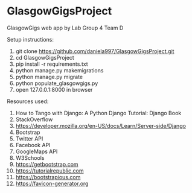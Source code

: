 # GlasgowGigsProject
GlasgowGigs web app by Lab Group 4 Team D

Setup instructions:

1. git clone https://github.com/daniela997/GlasgowGigsProject.git
2. cd GlasgowGigsProject
3. pip install -r requirements.txt
4. python manage.py makemigrations
5. python manage.py migrate
6. python populate_glasgowgigs.py
7. open 127.0.0.1:8000 in browser

Resources used:

1. How to Tango with Django: A Python Django Tutorial: Django Book
2. StackOverflow
3. https://developer.mozilla.org/en-US/docs/Learn/Server-side/Django
4. Bootstrap
5. Twitter API
6. Facebook API
7. GoogleMaps API
8. W3Schools
9. https://getbootstrap.com
10. https://tutorialrepublic.com
11. https://bootstrapious.com
12. https://favicon-generator.org

